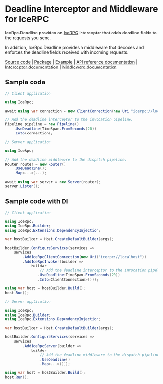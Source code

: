 # Deadline Interceptor and Middleware for IceRPC

IceRpc.Deadline provides an [IceRPC][icerpc] interceptor that adds deadline fields to the requests you send.

In addition, IceRpc.Deadline provides a middleware that decodes and enforces the deadline fields received
with incoming requests.

[Source code][source] | [Package][package] | [Example][example] | [API reference documentation][api] | [Interceptor documentation][interceptor] | [Middleware documentation][middleware]

## Sample code

```csharp
// Client application

using IceRpc;

await using var connection = new ClientConnection(new Uri("icerpc://localhost"));

// Add the deadline interceptor to the invocation pipeline.
Pipeline pipeline = new Pipeline()
    .UseDeadline(TimeSpan.FromSeconds(20))
    .Into(connection);
```

```csharp
// Server application

using IceRpc;

// Add the deadline middleware to the dispatch pipeline.
Router router = new Router()
    .UseDeadline();
    .Map<...>(...);

await using var server = new Server(router);
server.Listen();
```

## Sample code with DI

```csharp
// Client application

using IceRpc;
using IceRpc.Builder;
using IceRpc.Extensions.DependencyInjection;

var hostBuilder = Host.CreateDefaultBuilder(args);

hostBuilder.ConfigureServices(services =>
    services
        .AddIceRpcClientConnection(new Uri("icerpc://localhost"))
        .AddIceRpcInvoker(builder =>
            builder
                // Add the deadline interceptor to the invocation pipeline.
               .UseDeadline(TimeSpan.FromSeconds(20))
               .Into<ClientConnection>()));

using var host = hostBuilder.Build();
host.Run();
```

```csharp
// Server application

using IceRpc;
using IceRpc.Builder;
using IceRpc.Extensions.DependencyInjection;

var hostBuilder = Host.CreateDefaultBuilder(args);

hostBuilder.ConfigureServices(services =>
    services
        .AddIceRpcServer(builder =>
            builder
                // Add the deadline middleware to the dispatch pipeline.
                .UseDeadline()
                .Map<...>()));

using var host = hostBuilder.Build();
host.Run();
```

[api]: https://api.testing.zeroc.com/csharp/api/IceRpc.Deadline.html
[example]: https://github.com/icerpc/icerpc-csharp/tree/main/examples/Deadline
[interceptor]: https://docs.testing.zeroc.com/docs/icerpc-core/invocation/interceptor
[icerpc]: https://www.nuget.org/packages/IceRpc
[middleware]: https://docs.testing.zeroc.com/docs/icerpc-core/dispatch/middleware
[package]: https://www.nuget.org/packages/IceRpc.Deadline
[source]: https://github.com/icerpc/icerpc-csharp/tree/main/src/IceRpc.Deadline
